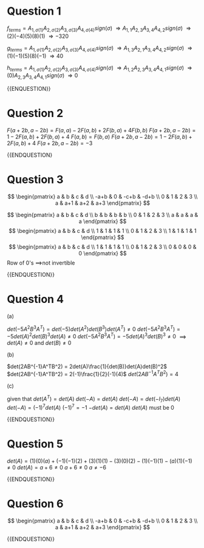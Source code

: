
# Question 1 

$f_{terms} = A_{1,\sigma(1)}A_{2,\sigma(2)}A_{3,\sigma(3)}A_{4,\sigma(4)}sign(\sigma)$
$\Rightarrow A_{1,1}A_{2,3}A_{3,4}A_{4,2}sign(\sigma)$
$\Rightarrow (2)(-4)(5)(8)(1)$
$\Rightarrow -320$

$g_{terms} = A_{1,\sigma(1)}A_{2,\sigma(2)}A_{3,\sigma(3)}A_{4,\sigma(4)}sign(\sigma)$
$\Rightarrow A_{1,3}A_{2,1}A_{3,4}A_{4,2}sign(\sigma)$
$\Rightarrow (1)(-1)(5)(8)(-1)$
$\Rightarrow 40$

$h_{terms} = A_{1,\sigma(1)}A_{2,\sigma(2)}A_{3,\sigma(3)}A_{4,\sigma(4)}sign(\sigma)$
$\Rightarrow A_{1,2}A_{2,3}A_{3,4}A_{4,1}sign(\sigma)$
$\Rightarrow (0)A_{2,3}A_{3,4}A_{4,1}sign(\sigma)$
$\Rightarrow 0$

{{ENQUESTION}}

# Question 2

$F(a+2b,a-2b) = F(a,a) -2F(a,b) + 2F(b,a) + 4F(b,b)$
$F(a+2b,a-2b) = 1 -2F(a,b) + 2F(b,a) + 4$
$F(a,b) = F(b,a)$
$F(a+2b,a-2b) = 1 -2F(a,b) + 2F(a,b) + 4$
$F(a+2b,a-2b) = -3$

{{ENDQUESTION}

# Question 3

$$
\begin{pmatrix}
a & b & c & d \\
-a+b & 0 & -c+b & -d+b \\
0 & 1 & 2 & 3 \\
a & a+1 & a+2 & a+3
\end{pmatrix}
$$

$$
\begin{pmatrix}
a & b & c & d \\
b & b & b & b \\
0 & 1 & 2 & 3 \\
a & a & a & a
\end{pmatrix}
$$
$$
\begin{pmatrix}
a & b & c & d \\
1 & 1 & 1 & 1 \\
0 & 1 & 2 & 3 \\
1 & 1 & 1 & 1
\end{pmatrix}
$$
$$
\begin{pmatrix}
a & b & c & d \\
1 & 1 & 1 & 1 \\
0 & 1 & 2 & 3 \\
0 & 0 & 0 & 0
\end{pmatrix}
$$
Row of 0's $\implies$not invertible

{{ENDQUESTION}}

# Question 4

(a)

$det(-5A^2B^3A^T) = det(-5)det(A^2)det(B^3)det(A^T) \neq 0$
$det(-5A^2B^3A^T) = -5det(A)^2det(B)^3det(A) \neq 0$
$det(-5A^2B^3A^T) = -5det(A)^3det(B)^3 \neq 0$
$\implies det(A) \neq 0\text{ and } det(B) \neq 0$

(b)

$det(2AB^{-1}A^TB^2) = 2det(A)\frac{1}{det(B)}det(A)det(B)^2$
$det(2AB^{-1}A^TB^2) = 2(-1)\frac{1}{2}(-1)(4)$
$det(2AB^{-1}A^TB^2) = 4$

(c)

given that $det(A^T) = det(A)$
$det(-A) = det(A)$
$det(-A) = det(-I_7)det(A)$
$det(-A) = (-1)^7 det(A)$
$(-1)^{7} = -1$
$-det(A) = det(A)$
$det(A)$ must be $0$

{{ENDQUESTION}}

# Question 5

$det(A) = (1)(0)(a) + (-1)(-1)(2) + (3)(1)(1) - (3)(0)(2) - (1)(-1)(1) - (a)(1)(-1) \neq 0$
$det(A) = a+6 \neq 0$
$a+6 \neq 0$
$a \neq -6$

{{ENDQUESTION}}

# Question 6

$$
\begin{pmatrix}
a & b & c & d \\
-a+b & 0 & -c+b & -d+b \\
0 & 1 & 2 & 3 \\
a & a+1 & a+2 & a+3
\end{pmatrix}
$$

{{ENDQUESTION}}


